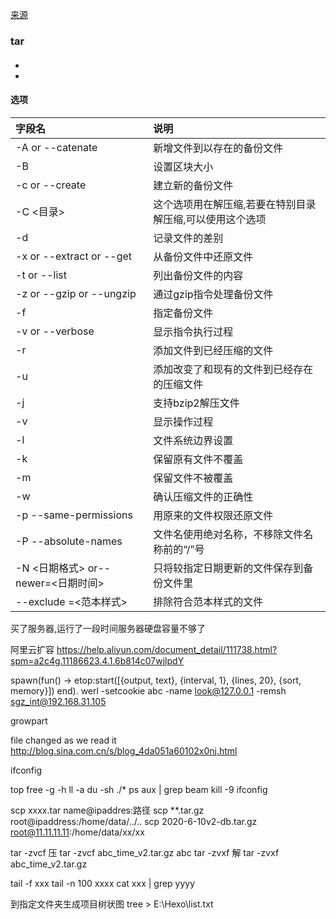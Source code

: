 [来源](https://man.linuxde.net/ "linux")

### tar
#### 

* 
* 
#### 选项 

| 字段名 |  说明 |
| :------|  :------ |
| -A or --catenate | 新增文件到以存在的备份文件 |
| -B  | 设置区块大小 |
| -c or --create  | 建立新的备份文件 |
| -C <目录>  | 这个选项用在解压缩,若要在特别目录解压缩,可以使用这个选项 |
| -d | 记录文件的差别 |
| -x or --extract or --get  | 从备份文件中还原文件 |
| -t or --list  | 列出备份文件的内容 |
| -z or --gzip or --ungzip  | 通过gzip指令处理备份文件 |
| -f  | 指定备份文件 |
| -v or --verbose | 显示指令执行过程 |
| -r  | 添加文件到已经压缩的文件 |
| -u  | 添加改变了和现有的文件到已经存在的压缩文件 |
| -j  | 支持bzip2解压文件 |
| -v  | 显示操作过程 |
| -l  | 文件系统边界设置 |
| -k  | 保留原有文件不覆盖 |
| -m  | 保留文件不被覆盖 |
| -w  | 确认压缩文件的正确性 |
| -p --same-permissions | 用原来的文件权限还原文件 |
|-P --absolute-names|文件名使用绝对名称，不移除文件名称前的“/”号 |
|-N <日期格式> or--newer=<日期时间>|只将较指定日期更新的文件保存到备份文件里|
|--exclude =<范本样式>|排除符合范本样式的文件|

买了服务器,运行了一段时间服务器硬盘容量不够了

阿里云扩容
https://help.aliyun.com/document_detail/111738.html?spm=a2c4g.11186623.4.1.6b814c07wjlpdY

spawn(fun() -> etop:start([{output, text}, {interval, 1}, {lines, 20}, {sort, memory}]) end).
werl -setcookie abc -name look@127.0.0.1 -remsh sgz_int@192.168.31.105

growpart <DeviceName> <PartionNumber>


file changed as we read it
http://blog.sina.com.cn/s/blog_4da051a60102x0nj.html

ifconfig

top 
free -g -h 
ll -a 
du -sh ./*
ps aux | grep beam
kill -9 
ifconfig

scp xxxx.tar name@ipaddres:路径
scp **.tar.gz root@ipaddress:/home/data/../..
scp 2020-6-10v2-db.tar.gz  root@11.11.11.11:/home/data/xx/xx

tar -zvcf  压   tar -zvcf abc_time_v2.tar.gz abc
tar -zvxf  解   tar -zvxf abc_time_v2.tar.gz

tail -f xxx
tail -n 100 xxxx
cat xxx | grep yyyy 

到指定文件夹生成项目树状图
tree  > E:\Hexo\list.txt